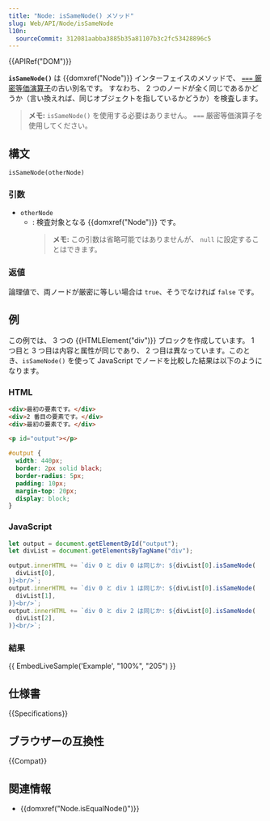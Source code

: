 ```yaml
---
title: "Node: isSameNode() メソッド"
slug: Web/API/Node/isSameNode
l10n:
  sourceCommit: 312081aabba3885b35a81107b3c2fc53428896c5
---
```


{{APIRef("DOM")}}

**`isSameNode()`** は {{domxref("Node")}} インターフェイスのメソッドで、 [`===` 厳密等価演算子](/ja/docs/Web/JavaScript/Reference/Operators/Strict_equality)の古い別名です。
すなわち、 2 つのノードが全く同じであるかどうか（言い換えれば、同じオブジェクトを指しているかどうか）を検査します。

> **メモ:** `isSameNode()` を使用する必要はありません。 `===` 厳密等価演算子を使用してください。

## 構文

```js-nolint
isSameNode(otherNode)
```

### 引数

- `otherNode`
  - : 検査対象となる {{domxref("Node")}} です。
    > **メモ:** この引数は省略可能ではありませんが、 `null` に設定することはできます。

### 返値

論理値で、両ノードが厳密に等しい場合は `true`、そうでなければ `false` です。

## 例

この例では、 3 つの {{HTMLElement("div")}} ブロックを作成しています。 1 つ目と 3 つ目は内容と属性が同じであり、 2 つ目は異なっています。このとき、`isSameNode()` を使って JavaScript でノードを比較した結果は以下のようになります。

### HTML

```html
<div>最初の要素です。</div>
<div>2 番目の要素です。</div>
<div>最初の要素です。</div>

<p id="output"></p>
```

```css hidden
#output {
  width: 440px;
  border: 2px solid black;
  border-radius: 5px;
  padding: 10px;
  margin-top: 20px;
  display: block;
}
```

### JavaScript

```js
let output = document.getElementById("output");
let divList = document.getElementsByTagName("div");

output.innerHTML += `div 0 と div 0 は同じか: ${divList[0].isSameNode(
  divList[0],
)}<br/>`;
output.innerHTML += `div 0 と div 1 は同じか: ${divList[0].isSameNode(
  divList[1],
)}<br/>`;
output.innerHTML += `div 0 と div 2 は同じか: ${divList[0].isSameNode(
  divList[2],
)}<br/>`;
```

### 結果

{{ EmbedLiveSample('Example', "100%", "205") }}

## 仕様書

{{Specifications}}

## ブラウザーの互換性

{{Compat}}

## 関連情報

- {{domxref("Node.isEqualNode()")}}
